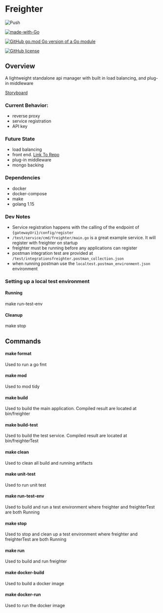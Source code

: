 # Freighter

![Push](https://github.com/horvatic/freighter/workflows/Push/badge.svg)

[![made-with-Go](https://img.shields.io/badge/Made%20with-Go-1f425f.svg)](http://golang.org)

[![GitHub go.mod Go version of a Go module](https://img.shields.io/github/go-mod/go-version/horvatic/freighter.svg)](https://github.com/horvatic/freighter)

[![GitHub license](https://img.shields.io/github/license/Naereen/StrapDown.js.svg)](https://github.com/Naereen/StrapDown.js/blob/master/LICENSE)



## Overview
A lightweight standalone api manager with built in load balancing, and plug-in middleware

[Storyboard](https://trello.com/b/JUoGW49f/freighter)

### Current Behavior:
- reverse proxy
- service registration
- API key

### Future State
- load balancing
- front end. [Link To Repo](https://github.com/horvatic/freighter-bridge)
- plug-in middleware
- mongo backing

### Dependencies
- docker
- docker-compose
- make
- golang 1.15

### Dev Notes
- Service registration happens with the calling of the endpoint of `{gatewayUri}/config/register`
- `/test/service/cmd/freighter/main.go` is a great example service. It will register with freighter on startup
- freighter must be running before any applications can register
- postman integration test are provided at `/test/integrationsfreighter.postman_collection.json`
- when running postman use the `localtest.postman_environment.json` environment


### Setting up a local test environment

#### Running
make run-test-env

#### Cleanup
make stop

## Commands


#### make format
Used to run a go fmt

#### make mod
Used to mod tidy

#### make build
Used to build the main application. Compiled result are located at bin/freighter

#### make build-test
Used to build the test service. Compiled result are located at bin/freighterTest

#### make clean
Used to clean all build and running artifacts

#### make unit-test
Used to run unit test

#### make run-test-env
Used to build and run a test environment where freighter and freighterTest are both Running

#### make stop
Used to stop and clean up a test environment where freighter and freighterTest are both Running

#### make run
Used to build and run freighter

#### make docker-build
Used to build a docker image

#### make docker-run
Used to run the docker image
